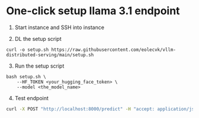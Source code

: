 # One-click setup llama 3.1 endpoint

1. Start instance and SSH into instance


2. DL the setup script
```
curl -o setup.sh https://raw.githubusercontent.com/eolecvk/vllm-distributed-serving/main/setup.sh
```

3. Run the setup script
```
bash setup.sh \
    --HF_TOKEN <your_hugging_face_token> \
    --model <the_model_name>
```

4. Test endpoint

```bash
curl -X POST "http://localhost:8000/predict" -H "accept: application/json" -H "Content-Type: application/json" -d "{\"text\":\"I feel great\"}"
```